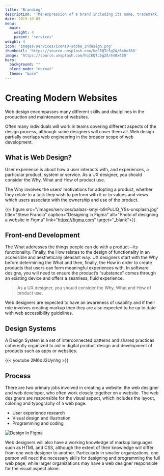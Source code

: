 ```yaml
---
title: 'Branding'
description: 'The expression of a brand including its name, trademark, and visual appearance.'
date: 2019-10-03
menu:
  main:
    weight: 4
    parent: "services"
weight: 4
icon: 'images/services/icons8-adobe_indesign.png'
thumbnail: 'https://source.unsplash.com/hqCEQTc5gZA/640x360'
image: 'https://source.unsplash.com/hqCEQTc5gZA/640x450'
hero:
  background: ""
  blend_mode: "normal"
  theme: "base"
---
```


# Creating Modern Websites

Web design encompasses many different skills and disciplines in the production and maintenance of websites.

Often many individuals will work in teams covering different aspects of the design process, although some designers will cover them all. Web design partially overlaps web engineering in the broader scope of web development.

## What is Web Design?

User experience is about how a user interacts with, and experiences, a particular product, system or service. As a UX designer, you should consider the Why, What and How of product use. 

The Why involves the users’ motivations for adopting a product, whether they relate to a task they wish to perform with it or to values and views which users associate with the ownership and use of the product. 

{{< figure src="/images/services/balazs-ketyi-b9rPuUQ_YSs-unsplash.jpg" title="Steve Francia"  caption="Designing in Figma" alt="Photo of designing a website in Figma" link="https://figma.com" target="_blank">}}


## Front-end Development

The What addresses the things people can do with a product—its functionality. Finally, the How relates to the design of functionality in an accessible and aesthetically pleasant way. UX designers start with the Why before determining the What and then, finally, the How in order to create products that users can form meaningful experiences with. In software designs, you will need to ensure the product’s “substance” comes through an existing device and offers a seamless, fluid experience.

> As a UX designer, you should consider the Why, What and How of product use.

Web designers are expected to have an awareness of usability and if their role involves creating markup then they are also expected to be up to date with web accessibility guidelines.

## Design Systems

A Design System is a set of interconnected patterns and shared practices coherently organized to aid in digital product design and development of products such as apps or websites.

{{< youtube 2M6dJ2Uynhg >}}

## Process

There are two primary jobs involved in creating a website: the web designer and web developer, who often work closely together on a website. The web designers are responsible for the visual aspect, which includes the layout, coloring and typography of a web page. 

* User experience research
* Visual design and illustration
* Programming and coding

![Design In Figma](/images/services/balazs-ketyi-6yMb5V8L34o-unsplash.jpg)

Web designers will also have a working knowledge of markup languages such as HTML and CSS, although the extent of their knowledge will differ from one web designer to another. Particularly in smaller organizations, one person will need the necessary skills for designing and programming the full web page, while larger organizations may have a web designer responsible for the visual aspect alone.